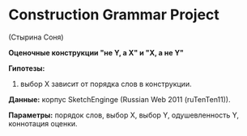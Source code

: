 # Construction Grammar Project
(Стырина Соня)

<b>Оценочные конструкции "не Y, а X" и "X, а не Y"</b>

<b>Гипотезы:</b>
1. выбор X зависит от порядка слов в конструкции.

<b>Данные:</b>
корпус SketchEnginge (Russian Web 2011 (ruTenTen11)).

<b>Параметры:</b> 
порядок слов, выбор X, выбор Y, одушевленность Y, коннотация оценки.